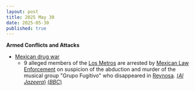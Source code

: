 ```yaml
---
layout: post
title: 2025 May 30
date: 2025-05-30
published: true
---
```



**Armed Conflicts and Attacks**

* [Mexican drug war](https://en.wikipedia.org/wiki/Mexican_drug_war "Mexican drug war")
  + 9 alleged members of the [Los Metros](https://en.wikipedia.org/wiki/Los_Metros "Los Metros") are arrested by [Mexican Law Enforcement](https://en.wikipedia.org/wiki/Law_enforcement_in_Mexico "Law enforcement in Mexico") on suspicion of the abduction and murder of the musical group "Grupo Fugitivo" who disappeared in [Reynosa](https://en.wikipedia.org/wiki/Reynosa "Reynosa"). [(*Al Jazeera*)](https://www.aljazeera.com/news/2025/5/30/five-mexican-musicians-abducted-murdered-by-alleged-drug-cartel) [(*BBC*)](https://www.bbc.co.uk/news/articles/cd7g4w55r8qo)
